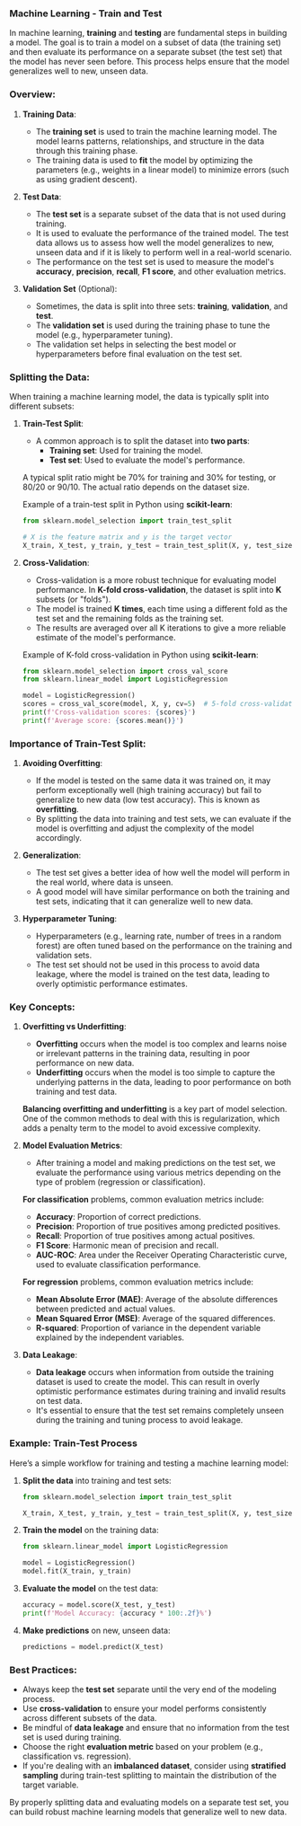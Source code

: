 ### **Machine Learning - Train and Test**

In machine learning, **training** and **testing** are fundamental steps in building a model. The goal is to train a model on a subset of data (the training set) and then evaluate its performance on a separate subset (the test set) that the model has never seen before. This process helps ensure that the model generalizes well to new, unseen data.

### **Overview:**

1. **Training Data**:
   - The **training set** is used to train the machine learning model. The model learns patterns, relationships, and structure in the data through this training phase.
   - The training data is used to **fit** the model by optimizing the parameters (e.g., weights in a linear model) to minimize errors (such as using gradient descent).

2. **Test Data**:
   - The **test set** is a separate subset of the data that is not used during training.
   - It is used to evaluate the performance of the trained model. The test data allows us to assess how well the model generalizes to new, unseen data and if it is likely to perform well in a real-world scenario.
   - The performance on the test set is used to measure the model's **accuracy**, **precision**, **recall**, **F1 score**, and other evaluation metrics.

3. **Validation Set** (Optional):
   - Sometimes, the data is split into three sets: **training**, **validation**, and **test**.
   - The **validation set** is used during the training phase to tune the model (e.g., hyperparameter tuning).
   - The validation set helps in selecting the best model or hyperparameters before final evaluation on the test set.

### **Splitting the Data:**

When training a machine learning model, the data is typically split into different subsets:

1. **Train-Test Split**:
   - A common approach is to split the dataset into **two parts**:
     - **Training set**: Used for training the model.
     - **Test set**: Used to evaluate the model's performance.
   
   A typical split ratio might be 70% for training and 30% for testing, or 80/20 or 90/10. The actual ratio depends on the dataset size.

   Example of a train-test split in Python using **scikit-learn**:
   ```python
   from sklearn.model_selection import train_test_split

   # X is the feature matrix and y is the target vector
   X_train, X_test, y_train, y_test = train_test_split(X, y, test_size=0.3, random_state=42)
   ```

2. **Cross-Validation**:
   - Cross-validation is a more robust technique for evaluating model performance. In **K-fold cross-validation**, the dataset is split into **K** subsets (or "folds").
   - The model is trained **K times**, each time using a different fold as the test set and the remaining folds as the training set.
   - The results are averaged over all K iterations to give a more reliable estimate of the model's performance.

   Example of K-fold cross-validation in Python using **scikit-learn**:
   ```python
   from sklearn.model_selection import cross_val_score
   from sklearn.linear_model import LogisticRegression

   model = LogisticRegression()
   scores = cross_val_score(model, X, y, cv=5)  # 5-fold cross-validation
   print(f'Cross-validation scores: {scores}')
   print(f'Average score: {scores.mean()}')
   ```

### **Importance of Train-Test Split:**

1. **Avoiding Overfitting**:
   - If the model is tested on the same data it was trained on, it may perform exceptionally well (high training accuracy) but fail to generalize to new data (low test accuracy). This is known as **overfitting**.
   - By splitting the data into training and test sets, we can evaluate if the model is overfitting and adjust the complexity of the model accordingly.

2. **Generalization**:
   - The test set gives a better idea of how well the model will perform in the real world, where data is unseen.
   - A good model will have similar performance on both the training and test sets, indicating that it can generalize well to new data.

3. **Hyperparameter Tuning**:
   - Hyperparameters (e.g., learning rate, number of trees in a random forest) are often tuned based on the performance on the training and validation sets.
   - The test set should not be used in this process to avoid data leakage, where the model is trained on the test data, leading to overly optimistic performance estimates.

### **Key Concepts:**

1. **Overfitting vs Underfitting**:
   - **Overfitting** occurs when the model is too complex and learns noise or irrelevant patterns in the training data, resulting in poor performance on new data.
   - **Underfitting** occurs when the model is too simple to capture the underlying patterns in the data, leading to poor performance on both training and test data.

   **Balancing overfitting and underfitting** is a key part of model selection. One of the common methods to deal with this is regularization, which adds a penalty term to the model to avoid excessive complexity.

2. **Model Evaluation Metrics**:
   - After training a model and making predictions on the test set, we evaluate the performance using various metrics depending on the type of problem (regression or classification).
   
   **For classification** problems, common evaluation metrics include:
   - **Accuracy**: Proportion of correct predictions.
   - **Precision**: Proportion of true positives among predicted positives.
   - **Recall**: Proportion of true positives among actual positives.
   - **F1 Score**: Harmonic mean of precision and recall.
   - **AUC-ROC**: Area under the Receiver Operating Characteristic curve, used to evaluate classification performance.

   **For regression** problems, common evaluation metrics include:
   - **Mean Absolute Error (MAE)**: Average of the absolute differences between predicted and actual values.
   - **Mean Squared Error (MSE)**: Average of the squared differences.
   - **R-squared**: Proportion of variance in the dependent variable explained by the independent variables.

3. **Data Leakage**:
   - **Data leakage** occurs when information from outside the training dataset is used to create the model. This can result in overly optimistic performance estimates during training and invalid results on test data.
   - It's essential to ensure that the test set remains completely unseen during the training and tuning process to avoid leakage.

### **Example: Train-Test Process**

Here’s a simple workflow for training and testing a machine learning model:

1. **Split the data** into training and test sets:
   ```python
   from sklearn.model_selection import train_test_split

   X_train, X_test, y_train, y_test = train_test_split(X, y, test_size=0.3, random_state=42)
   ```

2. **Train the model** on the training data:
   ```python
   from sklearn.linear_model import LogisticRegression

   model = LogisticRegression()
   model.fit(X_train, y_train)
   ```

3. **Evaluate the model** on the test data:
   ```python
   accuracy = model.score(X_test, y_test)
   print(f'Model Accuracy: {accuracy * 100:.2f}%')
   ```

4. **Make predictions** on new, unseen data:
   ```python
   predictions = model.predict(X_test)
   ```

### **Best Practices:**

- Always keep the **test set** separate until the very end of the modeling process.
- Use **cross-validation** to ensure your model performs consistently across different subsets of the data.
- Be mindful of **data leakage** and ensure that no information from the test set is used during training.
- Choose the right **evaluation metric** based on your problem (e.g., classification vs. regression).
- If you're dealing with an **imbalanced dataset**, consider using **stratified sampling** during train-test splitting to maintain the distribution of the target variable.

By properly splitting data and evaluating models on a separate test set, you can build robust machine learning models that generalize well to new data.

